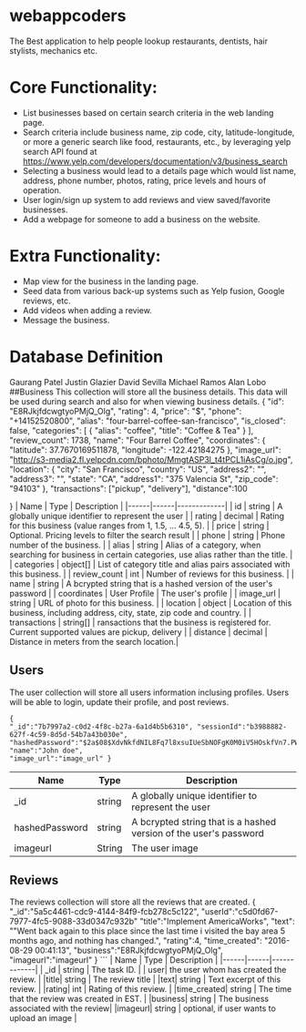 # webappcoders
The Best application to help people lookup restaurants, dentists, hair stylists, mechanics etc.

# Core Functionality:
-	 List businesses based on certain search criteria in the web landing page.
-	Search criteria include business name, zip code, city, latitude-longitude, or more a generic search like food, restaurants, etc., by leveraging yelp search API found at https://www.yelp.com/developers/documentation/v3/business_search
-	Selecting a business would lead to a details page which would list name, address, phone number, photos, rating, price levels and hours of operation.
-	User login/sign up system to add reviews and view saved/favorite businesses.
-	Add a webpage for someone to add a business on the website. 

# Extra Functionality:
-	Map view for the business in the landing page.
-	Seed data from various back-up systems such as Yelp fusion, Google reviews, etc.
-	Add videos when adding a review.
-	Message the business.

# Database Definition
Gaurang Patel Justin Glazier David Sevilla Michael Ramos Alan Lobo
##Business
This collection will store all the business details. This data will be used during search and also for when viewing business details.
{
"id": "E8RJkjfdcwgtyoPMjQ_Olg", "rating": 4,
"price": "$",
"phone": "+14152520800",
"alias": "four-barrel-coffee-san-francisco", "is_closed": false,
"categories": [
{
"alias": "coffee",
"title": "Coffee & Tea" }
],
"review_count": 1738, "name": "Four Barrel Coffee", "coordinates": {
"latitude": 37.7670169511878,
"longitude": -122.42184275 },
"image_url": "http://s3-media2.fl.yelpcdn.com/bphoto/MmgtASP3l_t4tPCL1iAsCg/o.jpg", "location": {
"city": "San Francisco", "country": "US",
"address2": "",
"address3": "",
"state": "CA",
"address1": "375 Valencia St", "zip_code": "94103"
},
"transactions": ["pickup", "delivery"], "distance":100

}
| Name | Type | Description |
|------|------|-------------|
| id | string | A globally unique identifier to represent the user |
| rating | decimal | Rating for this business (value ranges from 1, 1.5, ... 4.5, 5). |
| price | string | Optional. Pricing levels to filter the search result |
| phone | string | Phone number of the business. |
| alias | string | Alias of a category, when searching for business in certain categories, use alias rather than the title. |
| categories | object[] | List of category title and alias pairs associated with this business. |
| review_count | int | Number of reviews for this business. |
| name | string | A bcrypted string that is a hashed version of the user's password |
| coordinates | User Profile | The user's profile |
| image_url | string | URL of photo for this business. |
| location | object | Location of this business, including address, city, state, zip code and country. |
| transactions | string[] | ransactions that the business is registered for. Current supported values are pickup, delivery |
| distance | decimal | Distance in meters from the search location.|
## Users
The user collection will store all users information inclusing profiles. Users will be able to login, update their profile, and post reviews.
```
{
"_id":"7b7997a2-c0d2-4f8c-b27a-6a1d4b5b6310", "sessionId":"b3988882-627f-4c59-8d5d-54b7a43b030e",
"hashedPassword":"$2a$08$XdvNkfdNIL8Fq7l8xsuIUeSbNOFgK0M0iV5HOskfVn7.PWncShU.O", "name":"John doe",
"image_url":"image_url" }
```
| Name | Type | Description |
|------|------|-------------|
| _id | string | A globally unique identifier to represent the user |
| hashedPassword | string | A bcrypted string that is a hashed version of the user's password | | name | String | The user name |
| imageurl | String | The user image |

## Reviews
The reviews collection will store all the reviews that are created.
{
"_id":"5a5c4461-cdc9-4144-84f9-fcb278c5c122", "userId":"c5d0fd67-7977-4fc5-9088-33d0347c932b"
"title":"Implement AmericaWorks",
"text": ""Went back again to this place since the last time i visited the bay area 5 months ago,
and nothing has changed.",
"rating":4,
"time_created": "2016-08-29 00:41:13", "business":"E8RJkjfdcwgtyoPMjQ_Olg", "imageurl":"imageurl"
} ```
| Name | Type | Description | |------|------|-------------|
| _id | string | The task ID. |
| user| the user whom has created the review. | |title| string | The review title |
|text| string | Text excerpt of this review. |
|rating| int | Rating of this review. |
|time_created| string | The time that the review was created in EST. | |business| string | The business associated with the review| |imageurl| string | optional, if user wants to upload an image |
